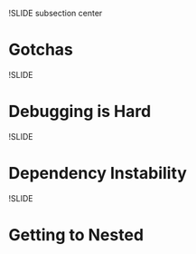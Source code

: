 !SLIDE subsection center
# Gotchas

!SLIDE
# Debugging is Hard

!SLIDE
# Dependency Instability

!SLIDE
# Getting to Nested
